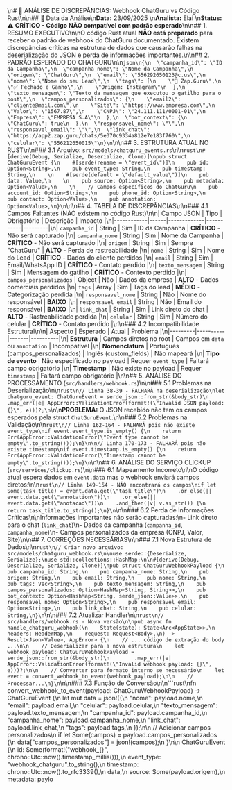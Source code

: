 \n# 🚨 ANÁLISE DE DISCREPÂNCIAS: Webhook ChatGuru vs Código Rust\n\n## 📅 Data da Análise\n**Data:** 23/09/2025  \n**Analista:** Elai  \n**Status:** ⚠️ **CRÍTICO - Código NÃO compatível com padrão esperado**\n\n## 1. RESUMO EXECUTIVO\n\nO código Rust atual **NÃO está preparado** para receber o padrão de webhook do ChatGuru documentado. Existem discrepâncias críticas na estrutura de dados que causarão falhas na deserialização do JSON e perda de informações importantes.\n\n## 2. PADRÃO ESPERADO DO CHATGURU\n\n```json\n{\n  \"campanha_id\": \"ID da Campanha\",\n  \"campanha_nome\": \"Nome da Campanha\",\n  \"origem\": \"ChatGuru\",\n  \"email\": \"556292650123@c.us\",\n  \"nome\": \"Nome do seu Lead\",\n  \"tags\": [\n    \"🤖 Zap.Guru\",\n    \"✅ Fechado e Ganho\",\n    \"Origem: Instagram\"\n  ],\n  \"texto_mensagem\": \"Texto da mensagem que executou o gatilho para o post\",\n  \"campos_personalizados\": {\n    \"email2\": \"cliente@mail.com\",\n    \"Site\": \"https://www.empresa.com\",\n    \"Valor\": \"1567.87\",\n    \"CNPJ\": \"24.111.111/0001-01\",\n    \"Empresa\": \"EMPRESA S.A\"\n  },\n  \"bot_context\": {\n    \"ChatGuru\": true\n  },\n  \"responsavel_nome\": \"\",\n  \"responsavel_email\": \"\",\n  \"link_chat\": \"https://app2.zap.guru/chats/5e370c9334a812e7e183f760\",\n  \"celular\": \"556212650015\"\n}\n```\n\n## 3. ESTRUTURA ATUAL NO RUST\n\n### 3.1 Arquivo: `src/models/chatguru_events.rs`\n\n```rust\n#[derive(Debug, Serialize, Deserialize, Clone)]\npub struct ChatGuruEvent {\n    #[serde(rename = \"event_id\")]\n    pub id: Option<String>,\n    pub event_type: String,\n    pub timestamp: String,\n    \n    #[serde(default = \"default_value\")]\n    pub data: Value,\n    \n    pub source: Option<String>,\n    pub metadata: Option<Value>,\n    \n    // Campos específicos do ChatGuru\n    pub account_id: Option<String>,\n    pub phone_id: Option<String>,\n    pub contact: Option<Value>,\n    pub annotation: Option<Value>,\n}\n```\n\n## 4. TABELA DE DISCREPÂNCIAS\n\n### 4.1 Campos Faltantes (NÃO existem no código Rust)\n\n| Campo JSON | Tipo | Obrigatório | Descrição | Impacto |\n|------------|------|-------------|-----------|---------|\n| `campanha_id` | String | Sim | ID da Campanha | **CRÍTICO** - Não será capturado |\n| `campanha_nome` | String | Sim | Nome da Campanha | **CRÍTICO** - Não será capturado |\n| `origem` | String | Sim | Sempre \"ChatGuru\" | **ALTO** - Perda de rastreabilidade |\n| `nome` | String | Sim | Nome do Lead | **CRÍTICO** - Dados do cliente perdidos |\n| `email` | String | Sim | Email/WhatsApp ID | **CRÍTICO** - Contato perdido |\n| `texto_mensagem` | String | Sim | Mensagem do gatilho | **CRÍTICO** - Contexto perdido |\n| `campos_personalizados` | Object | Não | Dados da empresa | **ALTO** - Dados comerciais perdidos |\n| `tags` | Array | Sim | Tags do lead | **MÉDIO** - Categorização perdida |\n| `responsavel_nome` | String | Não | Nome do responsável | **BAIXO** |\n| `responsavel_email` | String | Não | Email do responsável | **BAIXO** |\n| `link_chat` | String | Sim | Link direto do chat | **ALTO** - Rastreabilidade perdida |\n| `celular` | String | Sim | Número do celular | **CRÍTICO** - Contato perdido |\n\n### 4.2 Incompatibilidade Estrutural\n\n| Aspecto | Esperado | Atual | Problema |\n|---------|----------|-------|----------|\n| **Estrutura** | Campos diretos no root | Campos em `data` ou `annotation` | Incompatível |\n| **Nomenclatura** | Português (campos_personalizados) | Inglês (custom_fields) | Não mapeará |\n| **Tipo de evento** | Não especificado no payload | Requer `event_type` | Faltará campo obrigatório |\n| **Timestamp** | Não existe no payload | Requer `timestamp` | Faltará campo obrigatório |\n\n## 5. ANÁLISE DO PROCESSAMENTO (`src/handlers/webhook.rs`)\n\n### 5.1 Problemas na Deserialização\n\n```rust\n// Linha 38-39 - FALHARÁ na deserialização\nlet chatguru_event: ChatGuruEvent = serde_json::from_str(&body_str)\n    .map_err(|e| AppError::ValidationError(format!(\"Invalid JSON payload: {}\", e)))?;\n```\n\n**PROBLEMA:** O JSON recebido não tem os campos esperados pela struct `ChatGuruEvent`.\n\n### 5.2 Problemas na Validação\n\n```rust\n// Linha 162-164 - FALHARÁ pois não existe event_type\nif event.event_type.is_empty() {\n    return Err(AppError::ValidationError(\"Event type cannot be empty\".to_string()));\n}\n\n// Linha 170-173 - FALHARÁ pois não existe timestamp\nif event.timestamp.is_empty() {\n    return Err(AppError::ValidationError(\"Timestamp cannot be empty\".to_string()));\n}\n```\n\n## 6. ANÁLISE DO SERVIÇO CLICKUP (`src/services/clickup.rs`)\n\n### 6.1 Mapeamento Incorreto\n\nO código atual espera dados em `event.data` mas o webhook enviará campos diretos:\n\n```rust\n// Linha 149-154 - NÃO encontrará os campos\nif let Some(task_title) = event.data.get(\"task_title\")\n    .or_else(|| event.data.get(\"annotation\"))\n    .or_else(|| event.data.get(\"anotacao\"))\n    .and_then(|v| v.as_str()) {\n    return task_title.to_string();\n}\n```\n\n### 6.2 Perda de Informações Críticas\n\nInformações importantes não serão capturadas:\n- Link direto para o chat (`link_chat`)\n- Dados da campanha (`campanha_id`, `campanha_nome`)\n- Campos personalizados da empresa (CNPJ, Valor, Site)\n\n## 7. CORREÇÕES NECESSÁRIAS\n\n### 7.1 Nova Estrutura de Dados\n\n```rust\n// Criar novo arquivo: src/models/chatguru_webhook.rs\n\nuse serde::{Deserialize, Serialize};\nuse std::collections::HashMap;\n\n#[derive(Debug, Deserialize, Serialize, Clone)]\npub struct ChatGuruWebhookPayload {\n    pub campanha_id: String,\n    pub campanha_nome: String,\n    pub origem: String,\n    pub email: String,\n    pub nome: String,\n    pub tags: Vec<String>,\n    pub texto_mensagem: String,\n    pub campos_personalizados: Option<HashMap<String, String>>,\n    pub bot_context: Option<HashMap<String, serde_json::Value>>,\n    pub responsavel_nome: Option<String>,\n    pub responsavel_email: Option<String>,\n    pub link_chat: String,\n    pub celular: String,\n}\n```\n\n### 7.2 Atualizar Handler\n\n```rust\n// src/handlers/webhook.rs - Nova versão\n\npub async fn handle_chatguru_webhook(\n    State(state): State<Arc<AppState>>,\n    headers: HeaderMap,\n    request: Request<Body>,\n) -> Result<Json<Value>, AppError> {\n    // ... código de extração do body ...\n\n    // Deserializar para a nova estrutura\n    let webhook_payload: ChatGuruWebhookPayload = serde_json::from_str(&body_str)\n        .map_err(|e| AppError::ValidationError(format!(\"Invalid webhook payload: {}\", e)))?;\n\n    // Converter para formato interno se necessário\n    let event = convert_webhook_to_event(webhook_payload);\n\n    // Processar...\n}\n```\n\n### 7.3 Função de Conversão\n\n```rust\nfn convert_webhook_to_event(payload: ChatGuruWebhookPayload) -> ChatGuruEvent {\n    let mut data = json!({\n        \"nome\": payload.nome,\n        \"email\": payload.email,\n        \"celular\": payload.celular,\n        \"texto_mensagem\": payload.texto_mensagem,\n        \"campanha_id\": payload.campanha_id,\n        \"campanha_nome\": payload.campanha_nome,\n        \"link_chat\": payload.link_chat,\n        \"tags\": payload.tags,\n    });\n\n    // Adicionar campos personalizados\n    if let Some(campos) = payload.campos_personalizados {\n        data[\"campos_personalizados\"] = json!(campos);\n    }\n\n    ChatGuruEvent {\n        id: Some(format!(\"webhook_{}\", chrono::Utc::now().timestamp_millis())),\n        event_type: \"webhook_chatguru\".to_string(),\n        timestamp: chrono::Utc::now().to_rfc3339(),\n        data,\n        source: Some(payload.origem),\n        metadata: paylo